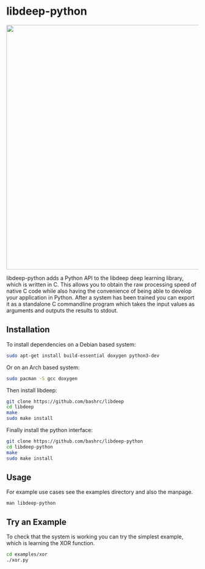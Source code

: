 # libdeep-python

<img src="https://github.com/bashrc/libdeep-python/blob/master/img/trainingexample.jpg?raw=true" width=640/>

libdeep-python adds a Python API to the libdeep deep learning library, which is written in C. This allows you to obtain the raw processing speed of native C code while also having the convenience of being able to develop your application in Python. After a system has been trained you can export it as a standalone C commandline program which takes the input values as arguments and outputs the results to stdout.

Installation
------------

To install dependencies on a Debian based system:

``` bash
sudo apt-get install build-essential doxygen python3-dev
```

Or on an Arch based system:

``` bash
sudo pacman -S gcc doxygen
```

Then install libdeep:

``` bash
git clone https://github.com/bashrc/libdeep
cd libdeep
make
sudo make install
```

Finally install the python interface:

``` bash
git clone https://github.com/bashrc/libdeep-python
cd libdeep-python
make
sudo make install
```

Usage
-----

For example use cases see the examples directory and also the manpage.

    man libdeep-python

Try an Example
--------------

To check that the system is working you can try the simplest example, which is learning the XOR function.

``` bash
cd examples/xor
./xor.py
```
